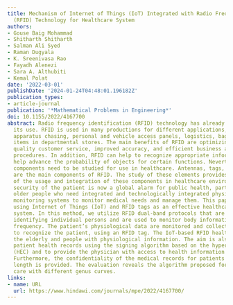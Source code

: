 ```yaml
---
title: Mechanism of Internet of Things (IoT) Integrated with Radio Frequency Identification
  (RFID) Technology for Healthcare System
authors:
- Gouse Baig Mohammad
- Shitharth Shitharth
- Salman Ali Syed
- Raman Dugyala
- K. Sreenivasa Rao
- Fayadh Alenezi
- Sara A. Althubiti
- Kemal Polat
date: '2022-03-01'
publishDate: '2024-01-24T04:48:01.196182Z'
publication_types:
- article-journal
publication: '*Mathematical Problems in Engineering*'
doi: 10.1155/2022/4167700
abstract: Radio frequency identification (RFID) technology has already demonstrated
  its use. RFID is used in many productions for different applications, for example,
  apparatus chasing, personal and vehicle access panels, logistics, baggage, and safety
  items in departmental stores. The main benefits of RFID are optimizing resources,
  quality customer service, improved accuracy, and efficient business and healthcare
  procedures. In addition, RFID can help to recognize appropriate information and
  help advance the probability of objects for certain functions. Nevertheless, RFID
  components need to be studied for use in healthcare. Antennas, tags, and readers
  are the main components of RFID. The study of these elements provides an understanding
  of the usage and integration of these components in healthcare environments. The
  security of the patient is now a global alarm for public health, particularly among
  older people who need integrated and technologically integrated physiological health
  monitoring systems to monitor medical needs and manage them. This paper proposes
  using Internet of Things (IoT) and RFID tags as an effective healthcare monitoring
  system. In this method, we utilize RFID dual-band protocols that are useful for
  identifying individual persons and are used to monitor body information using high
  frequency. The patient’s physiological data are monitored and collected by sensors
  to recognize the patient, using an RFID tag. The IoT-based RFID healthcare provides
  the elderly and people with physiological information. The aim is also to secure
  patient health records using the signing algorithm based on the hyperelliptic curve
  (HEC) and to provide the physician with access to health information for patients.
  Furthermore, the confidentiality of the medical records for patients of variable
  length is provided. The evaluation reveals the algorithm proposed for optimum health
  care with different genus curves.
links:
- name: URL
  url: https://www.hindawi.com/journals/mpe/2022/4167700/
---
```


